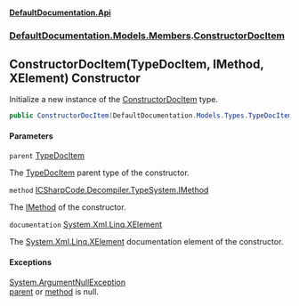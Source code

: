 #### [DefaultDocumentation.Api](index.md 'index')
### [DefaultDocumentation.Models.Members](index.md#DefaultDocumentation.Models.Members 'DefaultDocumentation.Models.Members').[ConstructorDocItem](ConstructorDocItem.md 'DefaultDocumentation.Models.Members.ConstructorDocItem')

## ConstructorDocItem(TypeDocItem, IMethod, XElement) Constructor

Initialize a new instance of the [ConstructorDocItem](ConstructorDocItem.md 'DefaultDocumentation.Models.Members.ConstructorDocItem') type.

```csharp
public ConstructorDocItem(DefaultDocumentation.Models.Types.TypeDocItem parent, IMethod method, System.Xml.Linq.XElement? documentation);
```
#### Parameters

<a name='DefaultDocumentation.Models.Members.ConstructorDocItem.ConstructorDocItem(DefaultDocumentation.Models.Types.TypeDocItem,IMethod,System.Xml.Linq.XElement).parent'></a>

`parent` [TypeDocItem](TypeDocItem.md 'DefaultDocumentation.Models.Types.TypeDocItem')

The [TypeDocItem](TypeDocItem.md 'DefaultDocumentation.Models.Types.TypeDocItem') parent type of the constructor.

<a name='DefaultDocumentation.Models.Members.ConstructorDocItem.ConstructorDocItem(DefaultDocumentation.Models.Types.TypeDocItem,IMethod,System.Xml.Linq.XElement).method'></a>

`method` [ICSharpCode.Decompiler.TypeSystem.IMethod](https://docs.microsoft.com/en-us/dotnet/api/ICSharpCode.Decompiler.TypeSystem.IMethod 'ICSharpCode.Decompiler.TypeSystem.IMethod')

The [IMethod](https://github.com/icsharpcode/ILSpy 'ICSharpCode.Decompiler.TypeSystem.IMethod') of the constructor.

<a name='DefaultDocumentation.Models.Members.ConstructorDocItem.ConstructorDocItem(DefaultDocumentation.Models.Types.TypeDocItem,IMethod,System.Xml.Linq.XElement).documentation'></a>

`documentation` [System.Xml.Linq.XElement](https://docs.microsoft.com/en-us/dotnet/api/System.Xml.Linq.XElement 'System.Xml.Linq.XElement')

The [System.Xml.Linq.XElement](https://docs.microsoft.com/en-us/dotnet/api/System.Xml.Linq.XElement 'System.Xml.Linq.XElement') documentation element of the constructor.

#### Exceptions

[System.ArgumentNullException](https://docs.microsoft.com/en-us/dotnet/api/System.ArgumentNullException 'System.ArgumentNullException')  
[parent](ConstructorDocItem.ConstructorDocItem(TypeDocItem,IMethod,XElement).md#DefaultDocumentation.Models.Members.ConstructorDocItem.ConstructorDocItem(DefaultDocumentation.Models.Types.TypeDocItem,IMethod,System.Xml.Linq.XElement).parent 'DefaultDocumentation.Models.Members.ConstructorDocItem.ConstructorDocItem(DefaultDocumentation.Models.Types.TypeDocItem, IMethod, System.Xml.Linq.XElement).parent') or [method](ConstructorDocItem.ConstructorDocItem(TypeDocItem,IMethod,XElement).md#DefaultDocumentation.Models.Members.ConstructorDocItem.ConstructorDocItem(DefaultDocumentation.Models.Types.TypeDocItem,IMethod,System.Xml.Linq.XElement).method 'DefaultDocumentation.Models.Members.ConstructorDocItem.ConstructorDocItem(DefaultDocumentation.Models.Types.TypeDocItem, IMethod, System.Xml.Linq.XElement).method') is null.